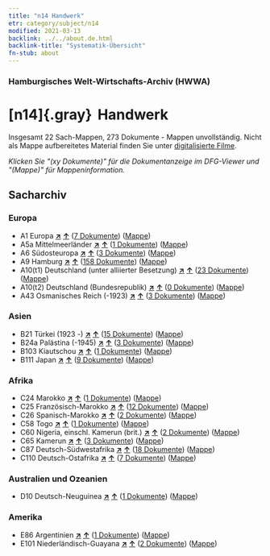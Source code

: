 ```yaml
---
title: "n14 Handwerk"
etr: category/subject/n14
modified: 2021-03-13
backlink: ../../about.de.html
backlink-title: "Systematik-Übersicht"
fn-stub: about
---
```


### Hamburgisches Welt-Wirtschafts-Archiv (HWWA)
# [n14]{.gray}&#8201; Handwerk&#160; 




Insgesamt 22 Sach-Mappen, 273 Dokumente - Mappen unvollständig.
Nicht als Mappe aufbereitetes Material finden Sie unter [digitalisierte Filme](/film/h1_sh).

_Klicken Sie "(xy Dokumente)" für die Dokumentanzeige im DFG-Viewer und "(Mappe)" für Mappeninformation._

## Sacharchiv




### Europa

- A1 Europa [**&nearr;**](../../../geo/i/140892/about.de.html "Europa (alle Mappen)") [**&uarr;**](../../../geo/about.de.html#A1 "Ländersystematik") (<a href="https://pm20.zbw.eu/dfgview/sh/140892,145135" title="über: Europa : Handwerk" target="_blank">7 Dokumente</a>) ([Mappe](http://purl.org/pressemappe20/folder/sh/140892,145135))
- A5a Mittelmeerländer [**&nearr;**](../../../geo/i/140899/about.de.html "Mittelmeerländer (alle Mappen)") [**&uarr;**](../../../geo/about.de.html#A5a "Ländersystematik") (<a href="https://pm20.zbw.eu/dfgview/sh/140899,145135" title="über: Mittelmeerländer : Handwerk" target="_blank">1 Dokumente</a>) ([Mappe](http://purl.org/pressemappe20/folder/sh/140899,145135))
- A6 Südosteuropa [**&nearr;**](../../../geo/i/140900/about.de.html "Südosteuropa (alle Mappen)") [**&uarr;**](../../../geo/about.de.html#A6 "Ländersystematik") (<a href="https://pm20.zbw.eu/dfgview/sh/140900,145135" title="über: Südosteuropa : Handwerk" target="_blank">3 Dokumente</a>) ([Mappe](http://purl.org/pressemappe20/folder/sh/140900,145135))
- A9 Hamburg [**&nearr;**](../../../geo/i/140905/about.de.html "Hamburg (alle Mappen)") [**&uarr;**](../../../geo/about.de.html#A9 "Ländersystematik") (<a href="https://pm20.zbw.eu/dfgview/sh/140905,145135" title="über: Hamburg : Handwerk" target="_blank">158 Dokumente</a>) ([Mappe](http://purl.org/pressemappe20/folder/sh/140905,145135))
- A10(t1) Deutschland (unter alliierter Besetzung) [**&nearr;**](../../../geo/i/187230/about.de.html "Deutschland (unter alliierter Besetzung) (alle Mappen)") [**&uarr;**](../../../geo/about.de.html#A10(t1) "Ländersystematik") (<a href="https://pm20.zbw.eu/dfgview/sh/187230,145135" title="über: Deutschland (unter alliierter Besetzung) : Handwerk" target="_blank">23 Dokumente</a>) ([Mappe](http://purl.org/pressemappe20/folder/sh/187230,145135))
- A10(t2) Deutschland (Bundesrepublik) [**&nearr;**](../../../geo/i/187232/about.de.html "Deutschland (Bundesrepublik) (alle Mappen)") [**&uarr;**](../../../geo/about.de.html#A10(t2) "Ländersystematik") (<a href="https://pm20.zbw.eu/dfgview/sh/187232,145135" title="über: Deutschland (Bundesrepublik) : Handwerk" target="_blank">0 Dokumente</a>) ([Mappe](http://purl.org/pressemappe20/folder/sh/187232,145135))
- A43 Osmanisches Reich (-1923) [**&nearr;**](../../../geo/i/141034/about.de.html "Osmanisches Reich (-1923) (alle Mappen)") [**&uarr;**](../../../geo/about.de.html#A43 "Ländersystematik") (<a href="https://pm20.zbw.eu/dfgview/sh/141034,145135" title="über: Osmanisches Reich (-1923) : Handwerk" target="_blank">3 Dokumente</a>) ([Mappe](http://purl.org/pressemappe20/folder/sh/141034,145135))

### Asien

- B21 Türkei (1923 -) [**&nearr;**](../../../geo/i/141111/about.de.html "Türkei (1923 -) (alle Mappen)") [**&uarr;**](../../../geo/about.de.html#B21 "Ländersystematik") (<a href="https://pm20.zbw.eu/dfgview/sh/141111,145135" title="über: Türkei (1923 -) : Handwerk" target="_blank">15 Dokumente</a>) ([Mappe](http://purl.org/pressemappe20/folder/sh/141111,145135))
- B24a Palästina (-1945) [**&nearr;**](../../../geo/i/141115/about.de.html "Palästina (-1945) (alle Mappen)") [**&uarr;**](../../../geo/about.de.html#B24a "Ländersystematik") (<a href="https://pm20.zbw.eu/dfgview/sh/141115,145135" title="über: Palästina (-1945) : Handwerk" target="_blank">3 Dokumente</a>) ([Mappe](http://purl.org/pressemappe20/folder/sh/141115,145135))
- B103 Kiautschou [**&nearr;**](../../../geo/i/126163/about.de.html "Kiautschou (alle Mappen)") [**&uarr;**](../../../geo/about.de.html#B103 "Ländersystematik") (<a href="https://pm20.zbw.eu/dfgview/sh/126163,145135" title="über: Kiautschou : Handwerk" target="_blank">1 Dokumente</a>) ([Mappe](http://purl.org/pressemappe20/folder/sh/126163,145135))
- B111 Japan [**&nearr;**](../../../geo/i/141272/about.de.html "Japan (alle Mappen)") [**&uarr;**](../../../geo/about.de.html#B111 "Ländersystematik") (<a href="https://pm20.zbw.eu/dfgview/sh/141272,145135" title="über: Japan : Handwerk" target="_blank">9 Dokumente</a>) ([Mappe](http://purl.org/pressemappe20/folder/sh/141272,145135))

### Afrika

- C24 Marokko [**&nearr;**](../../../geo/i/141356/about.de.html "Marokko (alle Mappen)") [**&uarr;**](../../../geo/about.de.html#C24 "Ländersystematik") (<a href="https://pm20.zbw.eu/dfgview/sh/141356,145135" title="über: Marokko : Handwerk" target="_blank">1 Dokumente</a>) ([Mappe](http://purl.org/pressemappe20/folder/sh/141356,145135))
- C25 Französisch-Marokko [**&nearr;**](../../../geo/i/141358/about.de.html "Französisch-Marokko (alle Mappen)") [**&uarr;**](../../../geo/about.de.html#C25 "Ländersystematik") (<a href="https://pm20.zbw.eu/dfgview/sh/141358,145135" title="über: Französisch-Marokko : Handwerk" target="_blank">12 Dokumente</a>) ([Mappe](http://purl.org/pressemappe20/folder/sh/141358,145135))
- C26 Spanisch-Marokko [**&nearr;**](../../../geo/i/141359/about.de.html "Spanisch-Marokko (alle Mappen)") [**&uarr;**](../../../geo/about.de.html#C26 "Ländersystematik") (<a href="https://pm20.zbw.eu/dfgview/sh/141359,145135" title="über: Spanisch-Marokko : Handwerk" target="_blank">2 Dokumente</a>) ([Mappe](http://purl.org/pressemappe20/folder/sh/141359,145135))
- C58 Togo [**&nearr;**](../../../geo/i/141408/about.de.html "Togo (alle Mappen)") [**&uarr;**](../../../geo/about.de.html#C58 "Ländersystematik") (<a href="https://pm20.zbw.eu/dfgview/sh/141408,145135" title="über: Togo : Handwerk" target="_blank">1 Dokumente</a>) ([Mappe](http://purl.org/pressemappe20/folder/sh/141408,145135))
- C60 Nigeria, einschl. Kamerun (brit.) [**&nearr;**](../../../geo/i/141409/about.de.html "Nigeria, einschl. Kamerun (brit.) (alle Mappen)") [**&uarr;**](../../../geo/about.de.html#C60 "Ländersystematik") (<a href="https://pm20.zbw.eu/dfgview/sh/141409,145135" title="über: Nigeria, einschl. Kamerun (brit.) : Handwerk" target="_blank">2 Dokumente</a>) ([Mappe](http://purl.org/pressemappe20/folder/sh/141409,145135))
- C65 Kamerun [**&nearr;**](../../../geo/i/141410/about.de.html "Kamerun (alle Mappen)") [**&uarr;**](../../../geo/about.de.html#C65 "Ländersystematik") (<a href="https://pm20.zbw.eu/dfgview/sh/141410,145135" title="über: Kamerun : Handwerk" target="_blank">3 Dokumente</a>) ([Mappe](http://purl.org/pressemappe20/folder/sh/141410,145135))
- C87 Deutsch-Südwestafrika [**&nearr;**](../../../geo/i/141450/about.de.html "Deutsch-Südwestafrika (alle Mappen)") [**&uarr;**](../../../geo/about.de.html#C87 "Ländersystematik") (<a href="https://pm20.zbw.eu/dfgview/sh/141450,145135" title="über: Deutsch-Südwestafrika : Handwerk" target="_blank">18 Dokumente</a>) ([Mappe](http://purl.org/pressemappe20/folder/sh/141450,145135))
- C110 Deutsch-Ostafrika [**&nearr;**](../../../geo/i/141471/about.de.html "Deutsch-Ostafrika (alle Mappen)") [**&uarr;**](../../../geo/about.de.html#C110 "Ländersystematik") (<a href="https://pm20.zbw.eu/dfgview/sh/141471,145135" title="über: Deutsch-Ostafrika : Handwerk" target="_blank">7 Dokumente</a>) ([Mappe](http://purl.org/pressemappe20/folder/sh/141471,145135))

### Australien und Ozeanien

- D10 Deutsch-Neuguinea [**&nearr;**](../../../geo/i/141601/about.de.html "Deutsch-Neuguinea (alle Mappen)") [**&uarr;**](../../../geo/about.de.html#D10 "Ländersystematik") (<a href="https://pm20.zbw.eu/dfgview/sh/141601,145135" title="über: Deutsch-Neuguinea : Handwerk" target="_blank">1 Dokumente</a>) ([Mappe](http://purl.org/pressemappe20/folder/sh/141601,145135))

### Amerika

- E86 Argentinien [**&nearr;**](../../../geo/i/141692/about.de.html "Argentinien (alle Mappen)") [**&uarr;**](../../../geo/about.de.html#E86 "Ländersystematik") (<a href="https://pm20.zbw.eu/dfgview/sh/141692,145135" title="über: Argentinien : Handwerk" target="_blank">1 Dokumente</a>) ([Mappe](http://purl.org/pressemappe20/folder/sh/141692,145135))
- E101 Niederländisch-Guayana [**&nearr;**](../../../geo/i/141699/about.de.html "Niederländisch-Guayana (alle Mappen)") [**&uarr;**](../../../geo/about.de.html#E101 "Ländersystematik") (<a href="https://pm20.zbw.eu/dfgview/sh/141699,145135" title="über: Niederländisch-Guayana : Handwerk" target="_blank">2 Dokumente</a>) ([Mappe](http://purl.org/pressemappe20/folder/sh/141699,145135))


